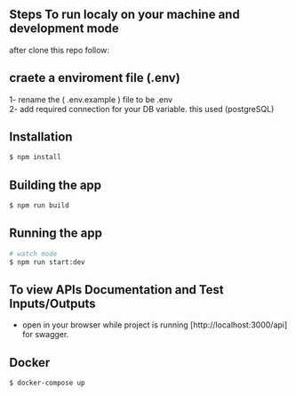 ## Steps To run localy on your machine and development mode
 after clone this repo follow:
## craete a enviroment file (.env)
 1- rename the ( .env.example ) file to be .env
 <br>
 2- add required connection for your DB variable. this used (postgreSQL)

## Installation

```bash
$ npm install
```
## Building the app

```bash
$ npm run build
```
## Running the app

```bash
# watch mode
$ npm run start:dev
```

## To view APIs Documentation and Test Inputs/Outputs
- open in your browser while project is running [http://localhost:3000/api] for swagger.


## Docker

```bash
$ docker-compose up
```

